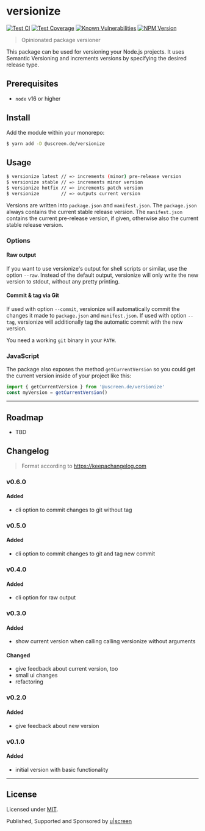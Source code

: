 # versionize

[![Test CI](https://github.com/uscreen/versionize/actions/workflows/main.yml/badge.svg)](https://github.com/uscreen/versionize/actions/workflows/main.yml)
[![Test Coverage](https://coveralls.io/repos/github/uscreen/versionize/badge.svg?branch=main)](https://coveralls.io/github/uscreen/versionize?branch=main)
[![Known Vulnerabilities](https://snyk.io/test/github/uscreen/versionize/badge.svg?targetFile=package.json)](https://snyk.io/test/github/uscreen/versionize?targetFile=package.json)
[![NPM Version](https://badge.fury.io/js/@uscreen.de%2Fversionize.svg)](https://badge.fury.io/js/@uscreen.de%2Fversionize)

> Opinionated package versioner

This package can be used for versioning your Node.js projects. It uses Semantic Versioning and increments versions by specifying the desired release type.

## Prerequisites

- `node` v16 or higher

## Install

Add the module within your monorepo:

```bash
$ yarn add -D @uscreen.de/versionize
```

## Usage

```bash
$ versionize latest // => increments (minor) pre-release version
$ versionize stable // => increments minor version
$ versionize hotfix // => increments patch version
$ versionize        // => outputs current version
```

Versions are written into `package.json` and `manifest.json`. The `package.json` always contains the current stable release version. The `manifest.json` contains the current pre-release version, if given, otherwise also the current stable release version.

### Options

#### Raw output

If you want to use versionize's output for shell scripts or similar, use the option `--raw`. Instead of the default output, versionize will only write the new version to stdout, without any pretty printing.

#### Commit & tag via Git

If used with option `--commit`, versionize will automatically commit the changes it made to `package.json` and `manifest.json`. If used with option `--tag`, versionize will additionally tag the automatic commit with the new version.

You need a working `git` binary in your `PATH`.

### JavaScript

The package also exposes the method `getCurrentVersion` so you could get the current version inside of your project like this:

```javascript
import { getCurrentVersion } from '@uscreen.de/versionize'
const myVersion = getCurrentVersion()
```

---

## Roadmap

- TBD

## Changelog

> Format according to https://keepachangelog.com

### v0.6.0
#### Added
- cli option to commit changes to git without tag

### v0.5.0
#### Added
- cli option to commit changes to git and tag new commit

### v0.4.0
#### Added
- cli option for raw output

### v0.3.0
#### Added
- show current version when calling calling versionize without arguments

#### Changed
- give feedback about current version, too
- small ui changes
- refactoring

### v0.2.0

#### Added
- give feedback about new version

### v0.1.0

#### Added
- initial version with basic functionality

---

## License

Licensed under [MIT](./LICENSE).

Published, Supported and Sponsored by [u|screen](https://uscreen.de)
